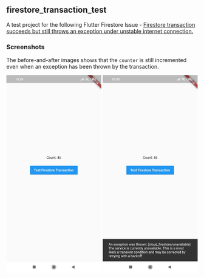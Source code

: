 ## firestore_transaction_test

A test project for the following Flutter Firestore Issue - <a href="https://github.com/FirebaseExtended/flutterfire/issues/3615">Firestore transaction succeeds but still throws an exception under unstable internet connection.</a>

### Screenshots
The before-and-after images shows that the `counter` is still incremented even when an exception has been thrown by the transaction.
<p float="left">
<img src="https://github.com/DominicOrga/firestore_transaction_test/blob/master/assets/images/before.webp" width="250"/>
<img src="https://github.com/DominicOrga/firestore_transaction_test/blob/master/assets/images/after.webp" width="250"/>
</p>
